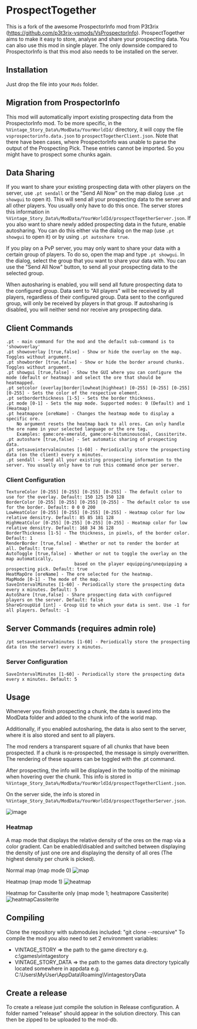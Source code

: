 # ProspectTogether

This is a fork of the awesome ProspectorInfo mod from P3t3rix (https://github.com/p3t3rix-vsmods/VsProspectorInfo).
ProspectTogether aims to make it easy to store, analyse and share your prospecting data.
You can also use this mod in single player.
The only downside compared to ProspectorInfo is that this mod also needs to be installed on the server.

## Installation
Just drop the file into your `Mods` folder.

## Migration from ProspectorInfo

This mod will automatically import existing prospecting data from the ProspectorInfo mod.
To be more specific, in the `%Vintage_Story_Data%/ModData/YourWorldId/` directory, it will copy the file `vsprospectorinfo.data.json` to `prospectTogetherClient.json`.
Note that there have been cases, where ProspectorInfo was unable to parse the output of the Prospecting Pick.
These entries cannot be imported. So you might have to prospect some chunks again.

## Data Sharing
If you want to share your existing prospecting data with other players on the server, use `.pt sendall` or the "Send All Now" on the map dialog (use `.pt showgui` to open it).
This will send all your prospecting data to the server and all other players. You usually only have to do this once.
The server stores this information in `%Vintage_Story_Data%/ModData/YourWorldId/prospectTogetherServer.json`.
If you also want to share newly added prospecting data in the future, enable autosharing. 
You can do this either via the dialog on the map (use `.pt showgui` to open it) or by using `.pt autoshare true`.

If you play on a PvP server, you may only want to share your data with a certain group of players.
To do so, open the map and type `.pt showgui`. In the dialog, select the group that you want to share your data with.
You can use the "Send All Now" button, to send all your prospecting data to the selected group.

When autosharing is enabled, you will send all future prospecting data to the configured group.
Data sent to "All players" will be received by all players, regardless of their configured group.
Data sent to the configured group, will only be received by players in that group.
If autosharing is disabled, you will neither send nor receive any prospecting data.



## Client Commands

    .pt - main command for the mod and the default sub-command is to 'showoverlay'
    .pt showoverlay [true,false] - Show or hide the overlay on the map. Toggles without argument.
    .pt showborder [true,false] - Show or hide the border around chunks. Toggles without argument.
    .pt showgui [true,false] - Show the GUI where you can configure the mode (default or heatmap) and select the ore that should be heatmapped.
    .pt setcolor (overlay|border|lowheat|highheat) [0-255] [0-255] [0-255] [0-255] - Sets the color of the respective element.
    .pt setborderthickness [1-5] - Sets the border thickness. 
    .pt mode [0-1] - Sets the map mode. Supported modes: 0 (Default) and 1 (Heatmap)
    .pt heatmapore [oreName] - Changes the heatmap mode to display a specific ore.
        No argument resets the heatmap back to all ores. Can only handle the ore name in your selected language or the ore tag.
        Examples: game:ore-emerald, game:ore-bituminouscoal, Cassiterite.
    .pt autoshare [true,false] - Set automatic sharing of prospecting data.
    .pt setsaveintervalminutes [1-60] - Periodically store the prospecting data (on the client) every x minutes.
    .pt sendall - Send all your existing prospecting information to the server. You usually only have to run this command once per server.

### Client Configuration

    TextureColor [0-255] [0-255] [0-255] [0-255] - The default color to use for the overlay. Default: 150 125 150 128
    BorderColor [0-255] [0-255] [0-255] [0-255] - The default color to use for the border. Default: 0 0 0 200
    LowHeatColor [0-255] [0-255] [0-255] [0-255] - Heatmap color for low relative densitry. Default: 85 85 181 128
    HighHeatColor [0-255] [0-255] [0-255] [0-255] - Heatmap color for low relative densitry. Default: 168 34 36 128
    BorderThickness [1-5] - The thickness, in pixels, of the border color. Default: 1
    RenderBorder [true,false] - Whether or not to render the border at all. Default: true
    AutoToggle [true,false] - Whether or not to toggle the overlay on the map automatically, 
                              based on the player equipping/unequipping a prospecting pick. Default: true
    HeatMapOre [oreName] - The ore selected for the heatmap.
    MapMode [0-1] - The mode of the map.
    SaveIntervalMinutes [1-60] - Periodically store the prospecting data every x minutes. Default: 5
    AutoShare [true,false] - Share prospecting data with configured players on the server. Default: false
    ShareGroupUid [int] - Group Uid to which your data is sent. Use -1 for all players. Default: -1

## Server Commands (requires admin role)

    /pt setsaveintervalminutes [1-60] - Periodically store the prospecting data (on the server) every x minutes.

### Server Configuration

    SaveIntervalMinutes [1-60] - Periodically store the prospecting data every x minutes. Default: 5

## Usage

Whenever you finish prospecting a chunk, the data is saved into the ModData folder and added to the chunk info of the world map. 

Additionally, if you enabled autosharing, the data is also sent to the server, where it is also stored and sent to all players.

The mod renders a transparent square of all chunks that have been prospected. If a chunk is re-prospected, the message is simply overwritten. The rendering of these squares can be toggled with the .pt command.

After prospecting, the info will be displayed in the tooltip of the minimap when hovering over the chunk. This info is stored in `%Vintage_Story_Data%/ModData/YourWorldId/prospectTogetherClient.json`.

On the server side, the info is stored in `%Vintage_Story_Data%/ModData/YourWorldId/prospectTogetherServer.json`.

![image](https://user-images.githubusercontent.com/5238284/79952656-09e3f680-847b-11ea-96c9-b4cb9b47355f.png)

### Heatmap

A map mode that displays the relative density of the ores on the map via a color gradient. Can be enabled/disabled and switched between displaying the density of just one ore and displaying the density of all ores (The highest density per chunk is picked).

Normal map (map mode 0)
![map](https://user-images.githubusercontent.com/24532072/168427928-96b134aa-288d-4d4c-ade6-ddcb002c6d51.png)


Heatmap (map mode 1)
![heatmap](https://user-images.githubusercontent.com/24532072/168427930-571788d3-eca5-4cbb-b6d6-caf2c6b9bcd1.png)


Heatmap for Cassiterite only (map mode 1; heatmapore Cassiterite)
![heatmapCassiterite](https://user-images.githubusercontent.com/24532072/168427932-9fd7020f-3248-4708-8f68-25a082a86bd2.png)



## Compiling
Clone the repository with submodules included: "git clone --recursive"
To compile the mod you also need to set 2 environment variables:
- VINTAGE_STORY => the path to the game directory e.g. c:\games\vintagestory
- VINTAGE_STORY_DATA => the path to the games data directory typically located somewhere in appdata e.g. C:\Users\MyUser\AppData\Roaming\VintagestoryData

## Create a release
To create a release just compile the solution in Release configuration. A folder named "release" should appear in the solution directory.
This can then be zipped to be uploaded to the mod-db.
